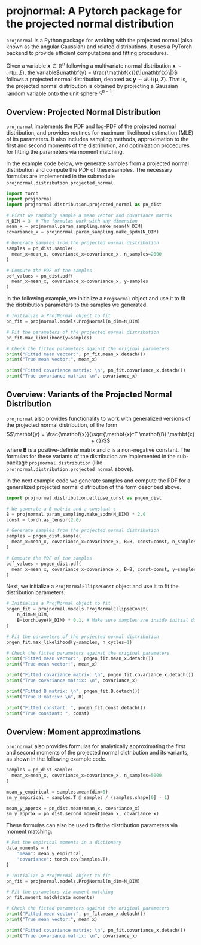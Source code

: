 # projnormal: A Pytorch package for the projected normal distribution

`projnormal` is a Python package for working with the
projected normal (also known as the angular Gaussian)
and related distributions. It uses a PyTorch backend
to provide efficient computations and fitting procedures.

Given a variable $\mathbf{x} \in \mathbb{R}^n$ following
a multivariate normal distribution
$\mathbf{x} \sim \mathcal{N}(\boldsymbol{\mu}, \Sigma)$,
the variable$\mathbf{y} = \frac{\mathbf{x}}{\|\mathbf{x}\|}$
follows a projected normal distribution, denoted
as $\mathbf{y} \sim \mathcal{PN}(\boldsymbol{\mu}, \Sigma)$.
That is, the projected normal distribution is obtained
by projecting a Gaussian random variable
onto the unit sphere $\mathbb{S}^{n-1}$.

## Overview: Projected Normal Distribution

`projnormal` implements the PDF and log-PDF of the
projected normal distribution, and provides routines
for maximum-likelihood estimation (MLE) of its parameters.
It also includes sampling methods, approximation to
the first and second moments of the distribution,
and optimization procedures for fitting the parameters
via moment matching.

In the example code below, we generate samples from a
projected normal distribution and compute the PDF of these
samples. The necessary formulas are implemented in the
submodule `projnormal.distribution.projected_normal`.

```python
import torch
import projnormal
import projnormal.distribution.projected_normal as pn_dist

# First we randomly sample a mean vector and covariance matrix
N_DIM = 3  # The formulas work with any dimension
mean_x = projnormal.param_sampling.make_mean(N_DIM)
covariance_x = projnormal.param_sampling.make_spdm(N_DIM)

# Generate samples from the projected normal distribution
samples = pn_dist.sample(
  mean_x=mean_x, covariance_x=covariance_x, n_samples=2000
)

# Compute the PDF of the samples
pdf_values = pn_dist.pdf(
  mean_x=mean_x, covariance_x=covariance_x, y=samples
)
```

In the following example, we initialize a `ProjNormal` object
and use it to fit the distribution parameters to the samples we generated.

```python
# Initialize a ProjNormal object to fit
pn_fit = projnormal.models.ProjNormal(n_dim=N_DIM)

# Fit the parameters of the projected normal distribution
pn_fit.max_likelihood(y=samples)

# Check the fitted parameters against the original parameters
print("Fitted mean vector:", pn_fit.mean_x.detach()) 
print("True mean vector:", mean_x)

print("Fitted covariance matrix: \n", pn_fit.covariance_x.detach())
print("True covariance matrix: \n", covariance_x)
```
    

## Overview: Variants of the Projected Normal Distribution

`projnormal` also provides functionality to work with
generalized versions of the projected normal distribution,
of the form
$$\mathbf{y} = \frac{\mathbf{x}}{\sqrt{\mathbf{x}^T \mathbf{B} \mathbf{x} + c}}$$
where $\mathbf{B}$ is a positive-definite matrix and $c$ is a
non-negative constant. The formulas for these variants of the
distribution are implemented in the sub-package `projnormal.distribution`
(like `projnormal.distribution.projected_normal` above).

In the next example code we generate samples and compute the PDF
for a generalized projected normal distribution of the
form described above.

```python
import projnormal.distribution.ellipse_const as pngen_dist

# We generate a B matrix and a constant c
B = projnormal.param_sampling.make_spdm(N_DIM) * 2.0
const = torch.as_tensor(2.0)

# Generate samples from the projected normal distribution
samples = pngen_dist.sample(
  mean_x=mean_x, covariance_x=covariance_x, B=B, const=const, n_samples=2000
)

# Compute the PDF of the samples
pdf_values = pngen_dist.pdf(
  mean_x=mean_x, covariance_x=covariance_x, B=B, const=const, y=samples
)
```

Next, we initialize a `ProjNormalEllipseConst` object
and use it to fit the distribution parameters.

```python
# Initialize a ProjNormal object to fit
pngen_fit = projnormal.models.ProjNormalEllipseConst(
    n_dim=N_DIM,
    B=torch.eye(N_DIM) * 0.1, # Make sure samples are inside initial distribution support
)

# Fit the parameters of the projected normal distribution
pngen_fit.max_likelihood(y=samples, n_cycles=1)

# Check the fitted parameters against the original parameters
print("Fitted mean vector:", pngen_fit.mean_x.detach()) 
print("True mean vector:", mean_x)

print("Fitted covariance matrix: \n", pngen_fit.covariance_x.detach())
print("True covariance matrix: \n", covariance_x)

print("Fitted B matrix: \n", pngen_fit.B.detach())
print("True B matrix: \n", B)

print("Fitted constant: ", pngen_fit.const.detach())
print("True constant: ", const)
```

## Overview: Moment approximations

`projnormal` also provides formulas for analytically approximating
the first and second moments of the projected normal distribution
and its variants, as shown in the following example code.

```python
samples = pn_dist.sample(
  mean_x=mean_x, covariance_x=covariance_x, n_samples=5000
)

mean_y_empirical = samples.mean(dim=0)
sm_y_empirical = samples.T @ samples / (samples.shape[0] - 1)

mean_y_approx = pn_dist.mean(mean_x, covariance_x)
sm_y_approx = pn_dist.second_moment(mean_x, covariance_x)
```

These formulas can also be used to fit the distribution
parameters via moment matching:

```python
# Put the empirical moments in a dictionary
data_moments = {
    "mean": mean_y_empirical,
    "covariance": torch.cov(samples.T),
}

# Initialize a ProjNormal object to fit
pn_fit = projnormal.models.ProjNormal(n_dim=N_DIM)

# Fit the parameters via moment matching
pn_fit.moment_match(data_moments)

# Check the fitted parameters against the original parameters
print("Fitted mean vector:", pn_fit.mean_x.detach()) 
print("True mean vector:", mean_x)

print("Fitted covariance matrix: \n", pn_fit.covariance_x.detach())
print("True covariance matrix: \n", covariance_x)
```


